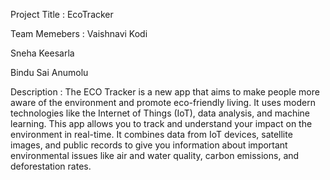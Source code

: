 Project Title : EcoTracker

Team Memebers :
Vaishnavi Kodi

Sneha Keesarla

Bindu Sai Anumolu

Description :
The ECO Tracker is a new app that aims to make people more aware of the environment and promote eco-friendly living. It uses modern technologies like the Internet of Things (IoT), data analysis, and machine learning. This app allows you to track and understand your impact on the environment in real-time. It combines data from IoT devices, satellite images, and public records to give you information about important environmental issues like air and water quality, carbon emissions, and deforestation rates.

